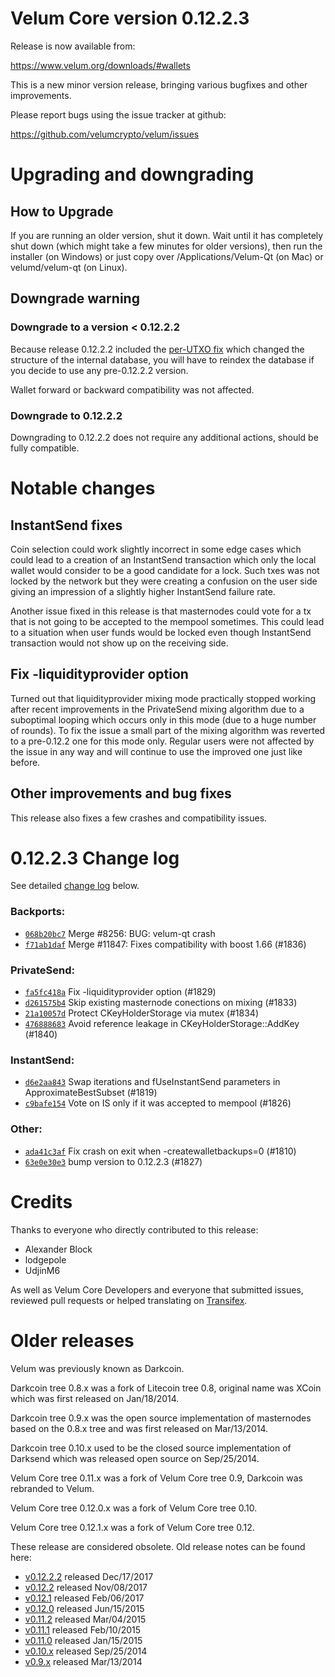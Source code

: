 Velum Core version 0.12.2.3
==========================

Release is now available from:

  <https://www.velum.org/downloads/#wallets>

This is a new minor version release, bringing various bugfixes and other
improvements.

Please report bugs using the issue tracker at github:

  <https://github.com/velumcrypto/velum/issues>


Upgrading and downgrading
=========================

How to Upgrade
--------------

If you are running an older version, shut it down. Wait until it has completely
shut down (which might take a few minutes for older versions), then run the
installer (on Windows) or just copy over /Applications/Velum-Qt (on Mac) or
velumd/velum-qt (on Linux).

Downgrade warning
-----------------

### Downgrade to a version < 0.12.2.2

Because release 0.12.2.2 included the [per-UTXO fix](release-notes/velum/release-notes-0.12.2.2.md#per-utxo-fix)
which changed the structure of the internal database, you will have to reindex
the database if you decide to use any pre-0.12.2.2 version.

Wallet forward or backward compatibility was not affected.

### Downgrade to 0.12.2.2

Downgrading to 0.12.2.2 does not require any additional actions, should be
fully compatible.

Notable changes
===============

InstantSend fixes
-----------------

Coin selection could work slightly incorrect in some edge cases which could
lead to a creation of an InstantSend transaction which only the local wallet
would consider to be a good candidate for a lock. Such txes was not locked by
the network but they were creating a confusion on the user side giving an
impression of a slightly higher InstantSend failure rate.

Another issue fixed in this release is that masternodes could vote for a tx
that is not going to be accepted to the mempool sometimes. This could lead to
a situation when user funds would be locked even though InstantSend transaction
would not show up on the receiving side.

Fix -liquidityprovider option
-----------------------------

Turned out that liquidityprovider mixing mode practically stopped working after
recent improvements in the PrivateSend mixing algorithm due to a suboptimal
looping which occurs only in this mode (due to a huge number of rounds). To fix
the issue a small part of the mixing algorithm was reverted to a pre-0.12.2 one
for this mode only. Regular users were not affected by the issue in any way and
will continue to use the improved one just like before.

Other improvements and bug fixes
--------------------------------

This release also fixes a few crashes and compatibility issues.


0.12.2.3 Change log
===================

See detailed [change log](https://github.com/velumcrypto/velum/compare/v0.12.2.2...velumcrypto:v0.12.2.3) below.

### Backports:
- [`068b20bc7`](https://github.com/velumcrypto/velum/commit/068b20bc7) Merge #8256: BUG: velum-qt crash
- [`f71ab1daf`](https://github.com/velumcrypto/velum/commit/f71ab1daf) Merge #11847: Fixes compatibility with boost 1.66 (#1836)

### PrivateSend:
- [`fa5fc418a`](https://github.com/velumcrypto/velum/commit/fa5fc418a) Fix -liquidityprovider option (#1829)
- [`d261575b4`](https://github.com/velumcrypto/velum/commit/d261575b4) Skip existing masternode conections on mixing (#1833)
- [`21a10057d`](https://github.com/velumcrypto/velum/commit/21a10057d) Protect CKeyHolderStorage via mutex (#1834)
- [`476888683`](https://github.com/velumcrypto/velum/commit/476888683) Avoid reference leakage in CKeyHolderStorage::AddKey (#1840)

### InstantSend:
- [`d6e2aa843`](https://github.com/velumcrypto/velum/commit/d6e2aa843) Swap iterations and fUseInstantSend parameters in ApproximateBestSubset (#1819)
- [`c9bafe154`](https://github.com/velumcrypto/velum/commit/c9bafe154) Vote on IS only if it was accepted to mempool (#1826)

### Other:
- [`ada41c3af`](https://github.com/velumcrypto/velum/commit/ada41c3af) Fix crash on exit when -createwalletbackups=0 (#1810)
- [`63e0e30e3`](https://github.com/velumcrypto/velum/commit/63e0e30e3) bump version to 0.12.2.3 (#1827)

Credits
=======

Thanks to everyone who directly contributed to this release:

- Alexander Block
- lodgepole
- UdjinM6

As well as Velum Core Developers and everyone that submitted issues,
reviewed pull requests or helped translating on
[Transifex](https://www.transifex.com/projects/p/velum/).


Older releases
==============

Velum was previously known as Darkcoin.

Darkcoin tree 0.8.x was a fork of Litecoin tree 0.8, original name was XCoin
which was first released on Jan/18/2014.

Darkcoin tree 0.9.x was the open source implementation of masternodes based on
the 0.8.x tree and was first released on Mar/13/2014.

Darkcoin tree 0.10.x used to be the closed source implementation of Darksend
which was released open source on Sep/25/2014.

Velum Core tree 0.11.x was a fork of Velum Core tree 0.9,
Darkcoin was rebranded to Velum.

Velum Core tree 0.12.0.x was a fork of Velum Core tree 0.10.

Velum Core tree 0.12.1.x was a fork of Velum Core tree 0.12.

These release are considered obsolete. Old release notes can be found here:

- [v0.12.2.2](release-notes/velum/release-notes-0.12.2.2.md) released Dec/17/2017
- [v0.12.2](release-notes/velum/release-notes-0.12.2.md) released Nov/08/2017
- [v0.12.1](release-notes/velum/release-notes-0.12.1.md) released Feb/06/2017
- [v0.12.0](release-notes/velum/release-notes-0.12.0.md) released Jun/15/2015
- [v0.11.2](release-notes/velum/release-notes-0.11.2.md) released Mar/04/2015
- [v0.11.1](release-notes/velum/release-notes-0.11.1.md) released Feb/10/2015
- [v0.11.0](release-notes/velum/release-notes-0.11.0.md) released Jan/15/2015
- [v0.10.x](release-notes/velum/release-notes-0.10.0.md) released Sep/25/2014
- [v0.9.x](release-notes/velum/release-notes-0.9.0.md) released Mar/13/2014

